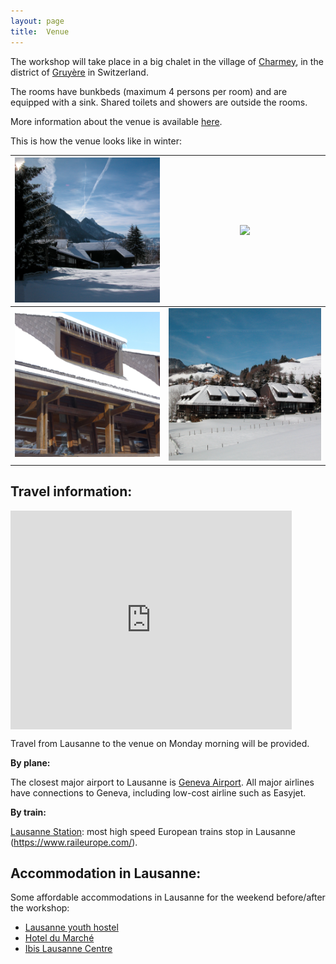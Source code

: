 ```yaml
---
layout: page
title:  Venue
---
```

The workshop will take place in a big chalet in the village of [Charmey](http://www.val-de-charmey.ch), in the district of [Gruyère](https://www.la-gruyere.ch/en/) in Switzerland. 

The rooms have bunkbeds (maximum 4 persons per room) and are equipped with a sink. Shared toilets and showers are outside the rooms.

More information about the venue is available [here](http://www.centre-vacances-gruyere.ch/).

This is how the venue looks like in winter:

<img src="/assets/image/chalet1.jpg" width="100%" /> |  <img src="/assets/image/chalet2.jpg" width="100%" />
:-------------------------:|:-------------------------:
<img src="/assets/image/chalet3.jpg" width="100%" /> |  <img src="/assets/image/chalet4.jpg" width="100%" />

<!-- Add a description of the venue -->
<!--  I used this website https://www.embedgooglemap.net/) -->

## Travel information:

<div class="mapouter"><div class="gmap_canvas"><iframe width="450" height="350" id="gmap_canvas" src="https://maps.google.com/maps?q=Z%C3%BCrcher%20Sch%C3%BClerheim&t=&z=13&ie=UTF8&iwloc=&output=embed" frameborder="0" scrolling="no" marginheight="0" marginwidth="0"></iframe><a href="https://www.bitgeeks.net/embed-google-map/">bitgeeks.net</a></div><style>.mapouter{position:relative;text-align:right;height:350px;width:450px;}.gmap_canvas {overflow:hidden;background:none!important;height:350px;width:450px;}</style></div>

Travel from Lausanne to the venue on Monday morning will be provided.


**By plane:**

The closest major airport to Lausanne is [Geneva Airport](https://www.gva.ch/en/). All major airlines have connections to Geneva, including low-cost airline such as Easyjet.

**By train:**

[Lausanne Station](https://www.sbb.ch/en/station-services/railway-stations/lausanne-station.html): most high speed European trains stop in Lausanne (https://www.raileurope.com/).

## Accommodation in Lausanne:

Some affordable accommodations in Lausanne for the weekend before/after the workshop:
- [Lausanne youth hostel](https://www.youthhostel.ch/en/hostels/lausanne-jeunotel/)
- [Hotel du Marché](https://www.hoteldumarche-lausanne.ch)
- [Ibis Lausanne Centre](https://www.accorhotels.com/gb/hotel-6772-ibis-lausanne-centre/index.shtml)

